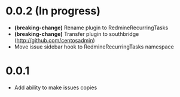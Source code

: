 # 0.0.2 (In progress)

* **(breaking-change)** Rename plugin to RedmineRecurringTasks
* **(breaking-change)** Transfer plugin to southbridge (http://github.com/centosadmin)
* Move issue sidebar hook to RedmineRecurringTasks namespace

# 0.0.1
* Add ability to make issues copies